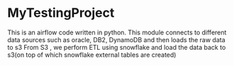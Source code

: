 # MyTestingProject
This is an airflow code written in python. 
This module connects to different data sources such as oracle, DB2, DynamoDB and then loads the raw data to s3
From S3 , we perform ETL using snowflake and load the data back to s3(on top of which snowflake external tables are created)